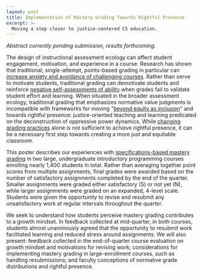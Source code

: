```yaml
---
layout: post
title: Implementation of Mastery Grading Towards Rightful Presence
excerpt: >-
  Moving a step closer to justice-centered CS education.
---
```


*Abstract currently pending submission, results forthcoming.*

The design of instructional assessment ecology can affect student engagement, motivation, and experience in a course. Research has shown that traditional, single-attempt, points-based grading in particular can [increase anxiety and avoidance of challenging courses](https://doi.org/10.1177/1469787418819728). Rather than serve to motivate students, traditional grading can demotivate students and reinforce [negative self-assessments of ability](https://doi.org/10.1145/3291279.3339413) when grades fail to validate student effort and learning. When situated in the broader assessment ecology, traditional grading that emphasizes normative value judgments is incompatible with frameworks for moving "[beyond equity as inclusion](https://doi.org/10.3102/0013189X20927363)" and towards rightful presence: justice-oriented teaching and learning predicated on the deconstruction of oppressive power dynamics. While [changing grading practices](https://computinged.wordpress.com/2020/07/27/proposal-2-to-change-cs-education-to-reduce-inequity-stop-allocating-rationing-or-curving-down-grades/) alone is not sufficient to achieve rightful presence, it can be a necessary first step towards creating a more just and equitable classroom.

This poster describes our experiences with [specifications-based mastery grading](http://rtalbert.org/specs-grading-iteration-winner/) in two large, undergraduate introductory programming courses enrolling nearly 1,400 students in total. Rather than averaging together point scores from multiple assignments, final grades were awarded based on the number of satisfactory assignments completed by the end of the quarter. Smaller assignments were graded either satisfactory (S) or not yet (N), while larger assignments were graded on an expanded, 4-level scale. Students were given the opportunity to revise and resubmit any unsatisfactory work at regular intervals throughout the quarter.

We seek to understand how students perceive mastery grading contributes to a growth mindset. In feedback collected at mid-quarter, in both courses, students almost unanimously agreed that the opportunity to resubmit work facilitated learning and reduced stress around assignments. We will also present: feedback collected in the end-of-quarter course evaluation on growth mindset and motivations for revising work; considerations for implementing mastery grading in large-enrollment courses, such as handling resubmissions; and faculty conceptions of normative grade distributions and rightful presence.
